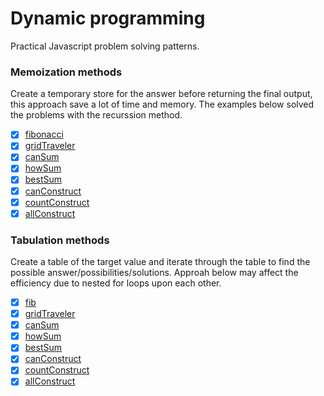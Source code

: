 # Dynamic programming

Practical Javascript problem solving patterns.

### Memoization methods

Create a temporary store for the answer before returning the final output, this approach save a lot of time and memory.
The examples below solved the problems with the recurssion method.

- [x] [fibonacci](./memoization/fibonacci.js)
- [x] [gridTraveler](./memoization/gridTraveler.js)
- [x] [canSum](./memoization/canSum.js)
- [x] [howSum](./memoization/howSum.js)
- [x] [bestSum](./memoization/bestSum.js)
- [x] [canConstruct](./memoization/canConstruct.js)
- [x] [countConstruct](./memoization/countConstruct.js)
- [x] [allConstruct](./memoization/allConstruct.js)

### Tabulation methods

Create a table of the target value and iterate through the table to find the possible answer/possibilities/solutions.
Approah below may affect the efficiency due to nested for loops upon each other.

- [x] [fib](./tabulation/fib.js)
- [x] [gridTraveler](./tabulation/gridTraveler.js)
- [x] [canSum](./tabulation/canSum.js)
- [x] [howSum](./tabulation/howSum.js)
- [x] [bestSum](./tabulation/bestSum.js)
- [x] [canConstruct](./tabulation/canConstruct.js)
- [x] [countConstruct](./tabulation/countConstruct.js)
- [x] [allConstruct](./tabulation/allConstruct.js)
